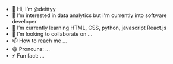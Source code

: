 - 👋 Hi, I’m @deittyy
- 👀 I’m interested in data analytics but i'm currently into software developer 
- 🌱 I’m currently learning HTML, CSS, python, javascript React.js
- 💞️ I’m looking to collaborate on ...
- 📫 How to reach me ...
- 😄 Pronouns: ...
- ⚡ Fun fact: ...

<!---
deittyy/deittyy is a ✨ special ✨ repository because its `README.md` (this file) appears on your GitHub profile.
You can click the Preview link to take a look at your changes.
--->
